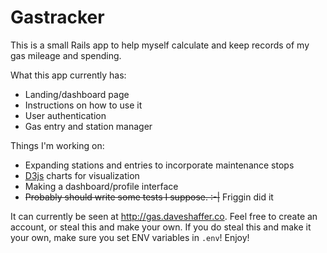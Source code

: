 # Gastracker

This is a small Rails app to help myself calculate and keep records of my gas mileage and spending. 

What this app currently has:

+ Landing/dashboard page
+ Instructions on how to use it
+ User authentication
+ Gas entry and station manager

Things I'm working on:

+ Expanding stations and entries to incorporate maintenance stops
+ [D3js](d3js.org) charts for visualization
+ Making a dashboard/profile interface
+ ~~Probably should write some tests I suppose. :-|~~ Friggin did it

It can currently be seen at http://gas.daveshaffer.co. 
 Feel free to create an account, or steal this and make your own. 
 If you do steal this and make it your own, make sure you set ENV variables in `.env`! 
 Enjoy!
